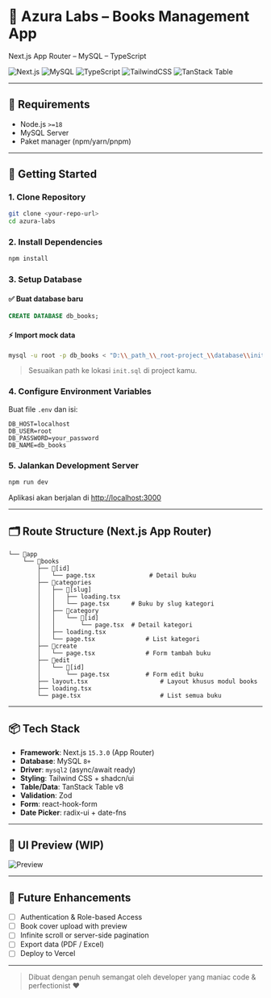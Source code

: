 # 📘 Azura Labs – Books Management App
Next.js App Router – MySQL – TypeScript

![Next.js](https://img.shields.io/badge/Next.js-15.3.0-black?logo=next.js)
![MySQL](https://img.shields.io/badge/Database-MySQL-blue?logo=mysql)
![TypeScript](https://img.shields.io/badge/Language-TypeScript-blue?logo=typescript)
![TailwindCSS](https://img.shields.io/badge/UI-TailwindCSS-38B2AC?logo=tailwindcss)
![TanStack Table](https://img.shields.io/badge/Table-TanStack%20Table-orange)

---

## 🧰 Requirements
- Node.js `>=18`
- MySQL Server
- Paket manager (npm/yarn/pnpm)

---

## 🚀 Getting Started

### 1. Clone Repository
```bash
git clone <your-repo-url>
cd azura-labs
```

### 2. Install Dependencies
```bash
npm install
```

### 3. Setup Database

#### ✅ Buat database baru
```sql
CREATE DATABASE db_books;
```

#### ⚡ Import mock data
```bash
mysql -u root -p db_books < "D:\\_path_\\_root-project_\\database\\init.sql"
```
> Sesuaikan path ke lokasi `init.sql` di project kamu.

### 4. Configure Environment Variables
Buat file `.env` dan isi:
```env
DB_HOST=localhost
DB_USER=root
DB_PASSWORD=your_password
DB_NAME=db_books
```

### 5. Jalankan Development Server
```bash
npm run dev
```
Aplikasi akan berjalan di [http://localhost:3000](http://localhost:3000)

---

## 🗂️ Route Structure (Next.js App Router)

```
└── 📁app
    └── 📁books
        ├── 📁[id]
        │   └── page.tsx               # Detail buku
        ├── 📁categories
        │   ├── 📁[slug]
        │   │   ├── loading.tsx
        │   │   └── page.tsx      # Buku by slug kategori
        │   ├── 📁category
        │   │   └── 📁[id]
        │   │       └── page.tsx  # Detail kategori
        │   ├── loading.tsx
        │   └── page.tsx              # List kategori
        ├── 📁create
        │   └── page.tsx              # Form tambah buku
        ├── 📁edit
        │   └── 📁[id]
        │       └── page.tsx          # Form edit buku
        ├── layout.tsx                    # Layout khusus modul books
        ├── loading.tsx
        └── page.tsx                      # List semua buku
```

---

## 📦 Tech Stack

- **Framework**: Next.js `15.3.0` (App Router)
- **Database**: MySQL `8+`
- **Driver**: `mysql2` (async/await ready)
- **Styling**: Tailwind CSS + shadcn/ui
- **Table/Data**: TanStack Table v8
- **Validation**: Zod
- **Form**: react-hook-form
- **Date Picker**: radix-ui + date-fns

---

## 📸 UI Preview (WIP)
![Preview](https://via.placeholder.com/1000x600.png?text=Insert+UI+Screenshot+Here)

---

## 🚀 Future Enhancements
- [ ] Authentication & Role-based Access
- [ ] Book cover upload with preview
- [ ] Infinite scroll or server-side pagination
- [ ] Export data (PDF / Excel)
- [ ] Deploy to Vercel

---

> Dibuat dengan penuh semangat oleh developer yang maniac code & perfectionist ❤️

